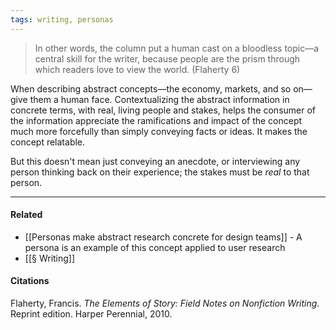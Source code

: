 ```yaml
---
tags: writing, personas
---
```


> In other words, the column put a human cast on a bloodless topic—a central skill for the writer, because people are the prism through which readers love to view the world. (Flaherty 6)

When describing abstract concepts—the economy, markets, and so on—give them a human face. Contextualizing the abstract information in concrete terms, with real, living people and stakes, helps the consumer of the information appreciate the ramifications and impact of the concept much more forcefully than simply conveying facts or ideas. It makes the concept relatable.

But this doesn't mean just conveying an anecdote, or interviewing any person thinking back on their experience; the stakes must be _real_ to that person.

---

#### Related

-   [[Personas make abstract research concrete for design teams]] - A persona is an example of this concept applied to user research
-   [[§ Writing]]

#### Citations

Flaherty, Francis. _The Elements of Story: Field Notes on Nonfiction Writing_. Reprint edition. Harper Perennial, 2010.